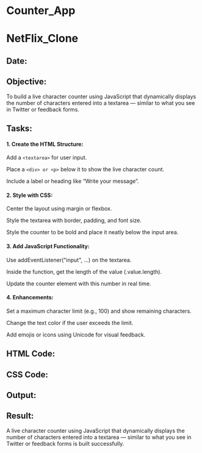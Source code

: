 # Counter_App
# NetFlix_Clone
## Date:
## Objective:
To build a live character counter using JavaScript that dynamically displays the number of characters entered into a textarea — similar to what you see in Twitter or feedback forms.

## Tasks:

#### 1. Create the HTML Structure:
Add a ```<textarea>``` for user input.

Place a ```<div> or <p>``` below it to show the live character count.

Include a label or heading like “Write your message”.

#### 2. Style with CSS:
Center the layout using margin or flexbox.

Style the textarea with border, padding, and font size.

Style the counter to be bold and place it neatly below the input area.

#### 3. Add JavaScript Functionality:
Use addEventListener("input", ...) on the textarea.

Inside the function, get the length of the value (.value.length).

Update the counter element with this number in real time.

#### 4. Enhancements:
Set a maximum character limit (e.g., 100) and show remaining characters.

Change the text color if the user exceeds the limit.

Add emojis or icons using Unicode for visual feedback.
## HTML Code:
## CSS Code:
## Output:

## Result:
A live character counter using JavaScript that dynamically displays the number of characters entered into a textarea — similar to what you see in Twitter or feedback forms is built successfully.
